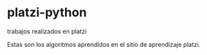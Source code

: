 # platzi-python
trabajos realizados en platzi

Estas son los algoritmos aprendidos en el sitio de aprendizaje platzi.
